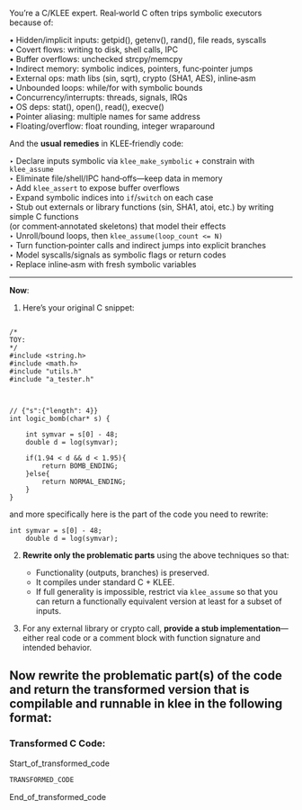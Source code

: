 
You’re a C/KLEE expert. Real‐world C often trips symbolic executors because of:

  • Hidden/implicit inputs: getpid(), getenv(), rand(), file reads, syscalls  
  • Covert flows: writing to disk, shell calls, IPC  
  • Buffer overflows: unchecked strcpy/memcpy  
  • Indirect memory: symbolic indices, pointers, func‐pointer jumps  
  • External ops: math libs (sin, sqrt), crypto (SHA1, AES), inline‐asm  
  • Unbounded loops: while/for with symbolic bounds  
  • Concurrency/interrupts: threads, signals, IRQs  
  • OS deps: stat(), open(), read(), execve()  
  • Pointer aliasing: multiple names for same address  
  • Floating/overflow: float rounding, integer wraparound  

And the **usual remedies** in KLEE‐friendly code:

  ‣ Declare inputs symbolic via `klee_make_symbolic` + constrain with `klee_assume`  
  ‣ Eliminate file/shell/IPC hand‐offs—keep data in memory  
  ‣ Add `klee_assert` to expose buffer overflows  
  ‣ Expand symbolic indices into `if`/`switch` on each case  
  ‣ Stub out externals or library functions (sin, SHA1, atoi, etc.) by writing simple C functions  
    (or comment‐annotated skeletons) that model their effects  
  ‣ Unroll/bound loops, then `klee_assume(loop_count <= N)`  
  ‣ Turn function‐pointer calls and indirect jumps into explicit branches  
  ‣ Model syscalls/signals as symbolic flags or return codes  
  ‣ Replace inline‐asm with fresh symbolic variables  

---

**Now**:  
1. Here’s your original C snippet:
```

/*
TOY:
*/
#include <string.h> 
#include <math.h>
#include "utils.h"
#include "a_tester.h"



// {"s":{"length": 4}}
int logic_bomb(char* s) {
    
    int symvar = s[0] - 48;
    double d = log(symvar);
     
    if(1.94 < d && d < 1.95){
        return BOMB_ENDING;
    }else{
        return NORMAL_ENDING;
    }
}

```

and more specifically here is the part of the code you need to rewrite:
```
int symvar = s[0] - 48;
    double d = log(symvar);
```

2. **Rewrite only the problematic parts** using the above techniques so that:
   - Functionality (outputs, branches) is preserved.  
   - It compiles under standard C + KLEE.  
   - If full generality is impossible, restrict via `klee_assume` so that you can return a functionally equivalent version at least for a subset of inputs.

3. For any external library or crypto call, **provide a stub implementation**—either real code or a comment block with function signature and intended behavior.

## Now rewrite the problematic part(s) of the code and return the transformed version that is compilable and runnable in klee in the following format:
### Transformed C Code:
Start_of_transformed_code
```c
TRANSFORMED_CODE
```
End_of_transformed_code
